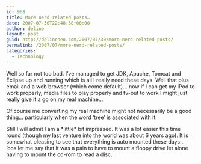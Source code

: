 ```yaml
---
id: 968
title: More nerd related posts…
date: 2007-07-30T22:48:58+00:00
author: deline
layout: post
guid: http://delineneo.com/2007/07/30/more-nerd-related-posts/
permalink: /2007/07/more-nerd-related-posts/
categories:
  - Technology
---
```

Well so far not too bad. I&#8217;ve managed to get JDK, Apache, Tomcat and Eclipse up and running which is all I really need these days. Well that plus email and a web browser (which come default)&#8230; now if I can get my iPod to work properly, media files to play properly and tv-out to work I might just really give it a go on my real machine&#8230;

Of course me converting my real machine might not necessarily be a good thing&#8230; particularly when the word &#8216;tree&#8217; is associated with it.

Still I will admit I am a \*little\* bit impressed. It was a lot easier this time round (though my last venture into the world was about 6 years ago). It is somewhat pleasing to see that everything is auto mounted these days&#8230; &#8216;cos let me say that it was a pain to have to mount a floppy drive let alone having to mount the cd-rom to read a disc.